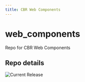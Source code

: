 ```yaml
---
title: CBR Web Components
---
```


# web_components
Repo for CBR Web Components


## Repo details

![Current Release](https://img.shields.io/badge/release-v0.9.8-blue)

